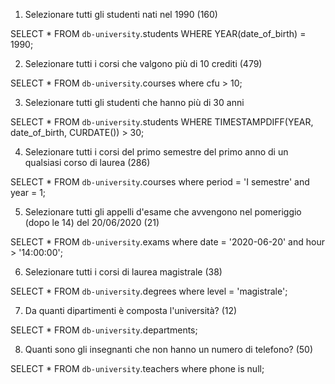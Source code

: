 1. Selezionare tutti gli studenti nati nel 1990 (160)

SELECT * 
FROM `db-university`.students
WHERE YEAR(date_of_birth) = 1990;


2. Selezionare tutti i corsi che valgono più di 10 crediti (479)

SELECT * FROM `db-university`.courses
where cfu > 10;

3. Selezionare tutti gli studenti che hanno più di 30 anni

SELECT *
FROM `db-university`.students
WHERE TIMESTAMPDIFF(YEAR, date_of_birth, CURDATE()) > 30;


4. Selezionare tutti i corsi del primo semestre del primo anno di un qualsiasi corso di
laurea (286)

SELECT * FROM `db-university`.courses
where period = 'I semestre'
and year = 1;

5. Selezionare tutti gli appelli d'esame che avvengono nel pomeriggio (dopo le 14) del
20/06/2020 (21)

SELECT * FROM `db-university`.exams
where date = '2020-06-20'
and hour > '14:00:00';

6. Selezionare tutti i corsi di laurea magistrale (38)

SELECT * FROM `db-university`.degrees
where level = 'magistrale';

7. Da quanti dipartimenti è composta l'università? (12)

SELECT * FROM `db-university`.departments;


8. Quanti sono gli insegnanti che non hanno un numero di telefono? (50)

SELECT * FROM `db-university`.teachers
where phone is null;